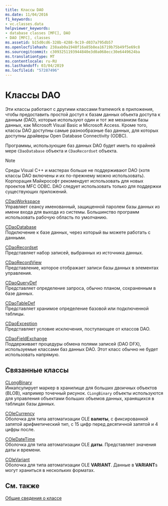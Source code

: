 ```yaml
---
title: Классы DAO
ms.date: 11/04/2016
f1_keywords:
- vc.classes.data
helpviewer_keywords:
- database classes [MFC], DAO
- DAO [MFC], classes
ms.assetid: b15d0cd6-328b-4288-9c19-d037a795db57
ms.openlocfilehash: 238aab0a1948f16a85b8ea16719b75b49f5e69c8
ms.sourcegitcommit: c3093251193944840e3d0a068ecc30e6449624ba
ms.translationtype: MT
ms.contentlocale: ru-RU
ms.lasthandoff: 03/04/2019
ms.locfileid: "57287496"
---
```

# <a name="dao-classes"></a>Классы DAO

Эти классы работают с другими классами framework в приложения, чтобы предоставить простой доступ к базам данных объекта доступа к данным (DAO), которые используют один и тот же механизм базы данных, как Microsoft Visual Basic и Microsoft Access. Кроме того, классы DAO доступны самые разнообразные баз данных, для которых доступны драйверы Open Database Connectivity (ODBC).

Программы, использующие баз данных DAO будет иметь по крайней мере `CDaoDatabase` объекта и `CDaoRecordset` объекта.

> [!NOTE]
>  Среды Visual C++ и мастерах больше не поддерживают DAO (хотя классы DAO включены и их по-прежнему можно использовать). Корпорация Майкрософт рекомендует использовать для новых проектов MFC ODBC. DAO следует использовать только для поддержки существующих приложений.

[CDaoWorkspace](../mfc/reference/cdaoworkspace-class.md)<br/>
Управляет сеансу именованный, защищенной паролем базы данных из имени входа для выхода из системы. Большинство программ использовать рабочую область по умолчанию.

[CDaoDatabase](../mfc/reference/cdaodatabase-class.md)<br/>
Подключение к базе данных, через который вы можете работать с данными.

[CDaoRecordset](../mfc/reference/cdaorecordset-class.md)<br/>
Представляет набор записей, выбранных из источника данных.

[CDaoRecordView](../mfc/reference/cdaorecordview-class.md)<br/>
Представление, которое отображает записи базы данных в элементах управления.

[CDaoQueryDef](../mfc/reference/cdaoquerydef-class.md)<br/>
Представляет определение запроса, обычно планом, сохраненным в базе данных.

[CDaoTableDef](../mfc/reference/cdaotabledef-class.md)<br/>
Представляет хранимое определение базовой или подключенной таблицы.

[CDaoException](../mfc/reference/cdaoexception-class.md)<br/>
Представляет условие исключения, поступающее от классов DAO.

[CDaoFieldExchange](../mfc/reference/cdaofieldexchange-class.md)<br/>
Поддерживает процедуры обмена полями записей (DAO DFX), используемые классами баз данных DAO. Этот класс обычно не будет использовать напрямую.

## <a name="related-classes"></a>Связанные классы

[CLongBinary](../mfc/reference/clongbinary-class.md)<br/>
Инкапсулирует маркер в хранилище для больших двоичных объектов (BLOB), например точечный рисунок. `CLongBinary` объекты используются для управления объектами больших объемов данных, хранящихся в таблицах базы данных.

[COleCurrency](../mfc/reference/colecurrency-class.md)<br/>
Оболочка для типа автоматизации OLE **валюты**, с фиксированной запятой арифметический тип, с 15 цифр перед десятичной запятой и 4 цифры после.

[COleDateTime](../atl-mfc-shared/reference/coledatetime-class.md)<br/>
Оболочка для типа автоматизации OLE **даты**. Представляет значения даты и времени.

[COleVariant](../mfc/reference/colevariant-class.md)<br/>
Оболочка для типа автоматизации OLE **VARIANT**. Данные в **VARIANT**s могут храниться в нескольких форматах.

## <a name="see-also"></a>См. также

[Общие сведения о классе](../mfc/class-library-overview.md)
